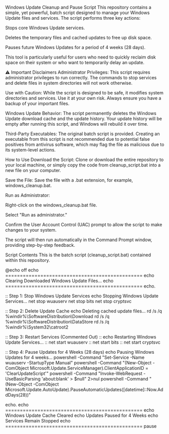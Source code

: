 Windows Update Cleanup and Pause Script
This repository contains a simple, yet powerful, batch script designed to manage your Windows Update files and services. The script performs three key actions:

Stops core Windows Update services.

Deletes the temporary files and cached updates to free up disk space.

Pauses future Windows Updates for a period of 4 weeks (28 days).

This tool is particularly useful for users who need to quickly reclaim disk space on their system or who want to temporarily delay an update.

⚠️ Important Disclaimers
Administrator Privileges: This script requires administrator privileges to run correctly. The commands to stop services and delete files in system directories will not work otherwise.

Use with Caution: While the script is designed to be safe, it modifies system directories and services. Use it at your own risk. Always ensure you have a backup of your important files.

Windows Update Behavior: The script permanently deletes the Windows Update download cache and the update history. Your update history will be empty after running this script, and Windows will rebuild it over time.

Third-Party Executables: The original batch script is provided. Creating an executable from this script is not recommended due to potential false positives from antivirus software, which may flag the file as malicious due to its system-level actions.

How to Use
Download the Script: Clone or download the entire repository to your local machine, or simply copy the code from cleanup_script.bat into a new file on your computer.

Save the File: Save the file with a .bat extension, for example, windows_cleanup.bat.

Run as Administrator:

Right-click on the windows_cleanup.bat file.

Select "Run as administrator."

Confirm the User Account Control (UAC) prompt to allow the script to make changes to your system.

The script will then run automatically in the Command Prompt window, providing step-by-step feedback.

Script Contents
This is the batch script (cleanup_script.bat) contained within this repository.

@echo off
echo ===============================================
echo     Clearing Downloaded Windows Update Files...
echo ===============================================
echo.

:: Step 1: Stop Windows Update Services
echo Stopping Windows Update Services...
net stop wuauserv
net stop bits
net stop cryptsvc

:: Step 2: Delete Update Cache
echo Deleting cached update files...
rd /s /q %windir%\SoftwareDistribution\Download
rd /s /q %windir%\SoftwareDistribution\DataStore
rd /s /q %windir%\System32\catroot2

:: Step 3: Restart Services (Commented Out)
:: echo Restarting Windows Update Services...
:: net start wuauserv
:: net start bits
:: net start cryptsvc

:: Step 4: Pause Updates for 4 Weeks (28 days)
echo Pausing Windows Updates for 4 weeks...
powershell -Command "Set-Service -Name wuauserv -StartupType Manual"
powershell -Command "(New-Object -ComObject Microsoft.Update.ServiceManager).ClientApplicationID = 'ClearUpdateScript'"
powershell -Command "Invoke-WebRequest -UseBasicParsing 'about:blank' > $null" 2>nul
powershell -Command "(New-Object -ComObject Microsoft.Update.AutoUpdate).PauseAutomaticUpdates([datetime]::Now.AddDays(28))"

echo.
echo ===============================================
echo     Windows Update Cache Cleared
echo     Updates Paused for 4 Weeks
echo     Services Remain Stopped
echo ===============================================
pause
